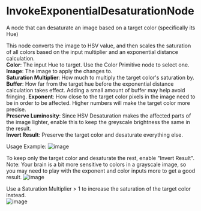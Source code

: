 # InvokeExponentialDesaturationNode
A node that can desaturate an image based on a target color (specifically its Hue)

This node converts the image to HSV value, and then scales the saturation of all colors based on the input multiplier and an exponential distance calculation.  
**Color**: The input Hue to target. Use the Color Primitive node to select one.  
**Image**: The image to apply the changes to.  
**Saturation Multiplier**: How much to multiply the target color's saturation by. 
**Buffer**: How far from the target hue before the exponential distance calculation takes effect. Adding a small amount of buffer may help avoid fringing.
**Exponent**: How close to the target color pixels in the image need to be in order to be affected. Higher numbers will make the target color more precise.  
**Preserve Luminosity**: Since HSV Desaturation makes the affected parts of the image lighter, enable this to keep the greyscale brightness the same in the result.  
**Invert Result**: Preserve the target color and desaturate everything else.  

Usage Example:
![image](https://github.com/dunkeroni/InvokeExponentialDesaturationNode/assets/3298737/e9aaa1a4-3f68-4e6e-b37b-351b0b979588)


To keep only the target color and desaturate the rest, enable "Invert Result". Note: Your brain is a bit more sensitive to colors in a grayscale image, so you may need to play with the exponent and color inputs more to get a good result.
![image](https://github.com/dunkeroni/InvokeExponentialDesaturationNode/assets/3298737/001b3fdd-3878-4909-b277-6868b1788e35)



Use a Saturation Multiplier > 1 to increase the saturation of the target color instead.  
![image](https://github.com/dunkeroni/InvokeExponentialDesaturationNode/assets/3298737/6e53cfc3-de9b-4271-b644-1de72521caad)
